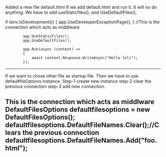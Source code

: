 Added a new file default.html
If we add default.html and run it. It will no do anything. We have to add useStaticfiles(); and UseDefaultFiles();

 if (env.IsDevelopment())
            {
                app.UseDeveloperExceptionPage();
            }
//This is the connection which acts as middlware
            
            app.UseStaticFiles();
            app.UseDefaultFiles();

            app.Run(async (context) =>
            {
                await context.Response.WriteAsync("Hello loli");
            });
---------------------------------------------------------

If we want to chose other file as startup file. Then we have to use  defaultfileOptions instance.
Step-1 create new instance
step-2 clear the previous connection
step-3 add new connection.

This is the connection which acts as middlware
    DefaultFilesOptions defaultfilesoptions = new DefaultFilesOptions();
    defaultfilesoptions.DefaultFileNames.Clear();//Clears the previous connection
    defaultfilesoptions.DefaultFileNames.Add("foo.html");
---------------------------------------------------------
